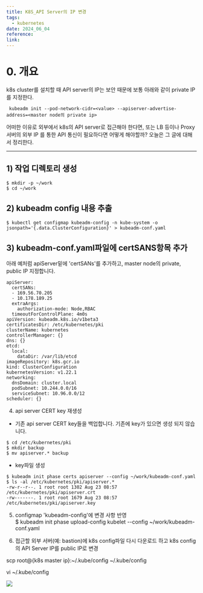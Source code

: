 ```yaml
---
title: K8S_API Server의 IP 변경
tags:
  - kubernetes
date: 2024_06_04
reference: 
link:
---
```

# 0. 개요
k8s cluster를 설치할 때 API server의 IP는 보안 때문에 보통 아래와 같이 private IP를 지정한다.

```
 kubeadm init --pod-network-cidr=<value> --apiserver-advertise-address=<master node의 private ip>
```

어떠한 이유로 외부에서 k8s의 API server로 접근해야 한다면,
또는 LB 등이나 Proxy 서버의 외부 IP 를 통한 API 통신이 필요하다면 어떻게 해야할까? 오늘은 그 글에 대해서 정리한다.

---
## 1) 작업 디렉토리 생성
```shell
$ mkdir -p ~/work
$ cd ~/work
```
## 2) kubeadm config 내용 추출
```shell
$ kubectl get configmap kubeadm-config -n kube-system -o jsonpath='{.data.ClusterConfiguration}' > kubeadm-conf.yaml
```

## 3) kubeadm-conf.yaml파일에 certSANS항목 추가

아래 예처럼 apiServer밑에 'certSANs'를 추가하고, master node의 private, public IP  지정합니다. 

```
apiServer:
  certSANs:
  - 169.56.70.205
  - 10.178.189.25
  extraArgs:
    authorization-mode: Node,RBAC
  timeoutForControlPlane: 4m0s
apiVersion: kubeadm.k8s.io/v1beta3
certificatesDir: /etc/kubernetes/pki
clusterName: kubernetes
controllerManager: {}
dns: {}
etcd:
  local:
    dataDir: /var/lib/etcd
imageRepository: k8s.gcr.io
kind: ClusterConfiguration
kubernetesVersion: v1.22.1
networking:
  dnsDomain: cluster.local
  podSubnet: 10.244.0.0/16
  serviceSubnet: 10.96.0.0/12
scheduler: {}
```

4) api server CERT key 재생성

- 기존 api server CERT key들을 백업합니다. 기존에 key가 있으면 생성 되지 않습니다. 

```
$ cd /etc/kubernetes/pki
$ mkdir backup
$ mv apiserver.* backup
```

- key파일 생성

```
$ kubeadm init phase certs apiserver --config ~/work/kubeadm-conf.yaml
$ ls -al /etc/kubernetes/pki/apiserver.*
-rw-r--r--. 1 root root 1302 Aug 23 08:57 /etc/kubernetes/pki/apiserver.crt
-rw-------. 1 root root 1679 Aug 23 08:57 /etc/kubernetes/pki/apiserver.key
```

5) configmap 'kubeadm-config'에 변경 사항 반영  
$ kubeadm init phase upload-config kubelet --config ~/work/kubeadm-conf.yaml

6) 접근할 외부 서버(예: bastion)에 k8s config파일 다시 다운로드 하고 k8s config의 API Server IP를 public IP로 변경 

scp root@{k8s master ip}:~/.kube/config ~/.kube/config

vi ~/.kube/config

![](https://blog.kakaocdn.net/dn/bE93Tp/btrpkuCIuE9/KU4tx9cfdGCKPAOKzfisk0/img.png)